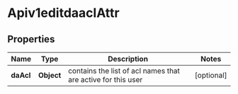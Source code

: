 # Apiv1editdaaclAttr

## Properties
Name | Type | Description | Notes
------------ | ------------- | ------------- | -------------
**daAcl** | **Object** | contains the list of acl names that are active for this user |  [optional]
